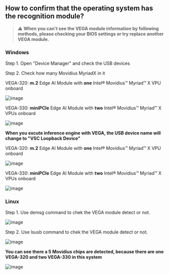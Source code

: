 ## How to confirm that the operating system has the recognition module?

> :warning: **When you can't see the VEGA module information by following methods, please checking your BIOS settings or try replace another VEGA module.** 

### Windows 

Step 1. Open "Device Manager" and check the USB devices

Step 2. Check how many Movidius MyriadX in it

VEGA-320: **m.2** Edge AI Module with **one** Intel® Movidius™ Myriad™ X VPU onboard

![image](https://github.com/ADVANTECH-EIoT/VEGA_Workshop/blob/master/photos/status_1.png)

VEGA-330: **miniPCIe** Edge AI Module with **two** Intel® Movidius™ Myriad™ X VPUs onboard

![image](https://github.com/ADVANTECH-EIoT/VEGA_Workshop/blob/master/photos/status_4.png)

**When you excute inference engine with VEGA, the USB device name will change to "VSC Loopback Device"**

VEGA-320: **m.2** Edge AI Module with **one** Intel® Movidius™ Myriad™ X VPU onboard

![image](https://github.com/ADVANTECH-EIoT/VEGA_Workshop/blob/master/photos/status_3.png)

VEGA-330: **miniPCIe** Edge AI Module with **two** Intel® Movidius™ Myriad™ X VPUs onboard

![image](https://github.com/ADVANTECH-EIoT/VEGA_Workshop/blob/master/photos/status_2.png)

### Linux

Step 1. Use demsg command to chek the VEGA module detect or not.

![image](https://github.com/ADVANTECH-EIoT/VEGA_Workshop/blob/master/photos/status_6.png)

Step 2. Use lsusb command to chek the VEGA module detect or not.

![image](https://github.com/ADVANTECH-EIoT/VEGA_Workshop/blob/master/photos/stauts_7.png)

**You can see there a 5 Movidius chips are detected, because there are one VEGA-320 and two VEGA-330 in this system**

![image](https://github.com/ADVANTECH-EIoT/VEGA_Workshop/blob/master/photos/stauts_8.png)
